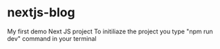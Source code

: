 # nextjs-blog
My first demo Next JS project
To initiliaze the project you type "npm run dev" command in your terminal 
